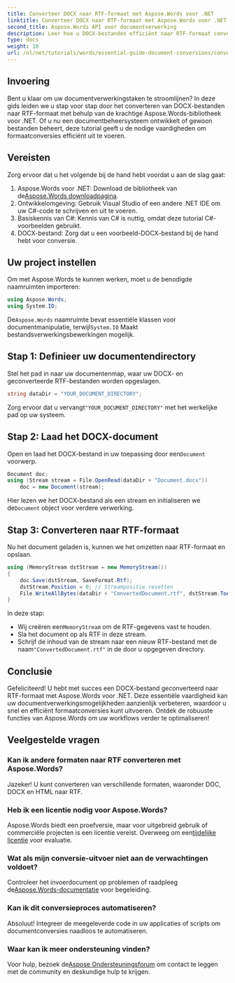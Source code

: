```yaml
---
title: Converteer DOCX naar RTF-formaat met Aspose.Words voor .NET
linktitle: Converteer DOCX naar RTF-formaat met Aspose.Words voor .NET
second_title: Aspose.Words API voor documentverwerking
description: Leer hoe u DOCX-bestanden efficiënt naar RTF-formaat converteert met behulp van de Aspose.Words-bibliotheek voor .NET. Deze stapsgewijze handleiding behandelt het laden van documenten en het opslaan van conversies.
type: docs
weight: 10
url: /nl/net/tutorials/words/essential-guide-document-conversions/convert-docx-to-rtf/
---
```

## Invoering

Bent u klaar om uw documentverwerkingstaken te stroomlijnen? In deze gids leiden we u stap voor stap door het converteren van DOCX-bestanden naar RTF-formaat met behulp van de krachtige Aspose.Words-bibliotheek voor .NET. Of u nu een documentbeheersysteem ontwikkelt of gewoon bestanden beheert, deze tutorial geeft u de nodige vaardigheden om formaatconversies efficiënt uit te voeren.

## Vereisten

Zorg ervoor dat u het volgende bij de hand hebt voordat u aan de slag gaat:

1.  Aspose.Words voor .NET: Download de bibliotheek van de[Aspose.Words downloadpagina](https://releases.aspose.com/words/net/).
2. Ontwikkelomgeving: Gebruik Visual Studio of een andere .NET IDE om uw C#-code te schrijven en uit te voeren.
3. Basiskennis van C#: Kennis van C# is nuttig, omdat deze tutorial C#-voorbeelden gebruikt.
4. DOCX-bestand: Zorg dat u een voorbeeld-DOCX-bestand bij de hand hebt voor conversie. 

## Uw project instellen

Om met Aspose.Words te kunnen werken, moet u de benodigde naamruimten importeren:

```csharp
using Aspose.Words;
using System.IO;
```

 De`Aspose.Words` naamruimte bevat essentiële klassen voor documentmanipulatie, terwijl`System.IO` Maakt bestandsverwerkingsbewerkingen mogelijk.

## Stap 1: Definieer uw documentendirectory

Stel het pad in naar uw documentenmap, waar uw DOCX- en geconverteerde RTF-bestanden worden opgeslagen. 

```csharp
string dataDir = "YOUR_DOCUMENT_DIRECTORY";
```

 Zorg ervoor dat u vervangt`"YOUR_DOCUMENT_DIRECTORY"` met het werkelijke pad op uw systeem.

## Stap 2: Laad het DOCX-document

 Open en laad het DOCX-bestand in uw toepassing door een`Document` voorwerp.

```csharp
Document doc;
using (Stream stream = File.OpenRead(dataDir + "Document.docx"))
    doc = new Document(stream);
```

 Hier lezen we het DOCX-bestand als een stream en initialiseren we de`Document` object voor verdere verwerking.

## Stap 3: Converteren naar RTF-formaat

Nu het document geladen is, kunnen we het omzetten naar RTF-formaat en opslaan.

```csharp
using (MemoryStream dstStream = new MemoryStream())
{
    doc.Save(dstStream, SaveFormat.Rtf);
    dstStream.Position = 0; // Streampositie resetten
    File.WriteAllBytes(dataDir + "ConvertedDocument.rtf", dstStream.ToArray());
}
```

In deze stap:
-  Wij creëren een`MemoryStream` om de RTF-gegevens vast te houden.
- Sla het document op als RTF in deze stream.
-  Schrijf de inhoud van de stream naar een nieuw RTF-bestand met de naam`"ConvertedDocument.rtf"` in de door u opgegeven directory.

## Conclusie

Gefeliciteerd! U hebt met succes een DOCX-bestand geconverteerd naar RTF-formaat met Aspose.Words voor .NET. Deze essentiële vaardigheid kan uw documentverwerkingsmogelijkheden aanzienlijk verbeteren, waardoor u snel en efficiënt formaatconversies kunt uitvoeren. Ontdek de robuuste functies van Aspose.Words om uw workflows verder te optimaliseren!

## Veelgestelde vragen

### Kan ik andere formaten naar RTF converteren met Aspose.Words?
Jazeker! U kunt converteren van verschillende formaten, waaronder DOC, DOCX en HTML naar RTF.

### Heb ik een licentie nodig voor Aspose.Words?
 Aspose.Words biedt een proefversie, maar voor uitgebreid gebruik of commerciële projecten is een licentie vereist. Overweeg om een[tijdelijke licentie](https://purchase.conholdate.com/temporary-license/) voor evaluatie.

### Wat als mijn conversie-uitvoer niet aan de verwachtingen voldoet?
 Controleer het invoerdocument op problemen of raadpleeg de[Aspose.Words-documentatie](https://reference.aspose.com/words/net/) voor begeleiding.

### Kan ik dit conversieproces automatiseren?
Absoluut! Integreer de meegeleverde code in uw applicaties of scripts om documentconversies naadloos te automatiseren.

### Waar kan ik meer ondersteuning vinden?
Voor hulp, bezoek de[Aspose Ondersteuningsforum](https://forum.aspose.com/c/words/8) om contact te leggen met de community en deskundige hulp te krijgen.